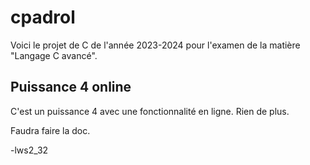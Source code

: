 # cpadrol


Voici le projet de C de l'année 2023-2024 pour l'examen de la matière "Langage C avancé".


## Puissance 4 online

C'est un puissance 4 avec une fonctionnalité en ligne. Rien de plus. 


Faudra faire la doc.

-lws2_32

